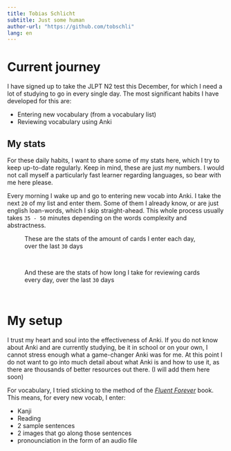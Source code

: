 ```yaml
---
title: Tobias Schlicht
subtitle: Just some human
author-url: "https://github.com/tobschli"
lang: en
---
```



# Current journey

I have signed up to take the JLPT N2 test this December, for which I need a lot of studying to go in every single day.
The most significant habits I have developed for this are:

- Entering new vocabulary (from a vocabulary list)
- Reviewing vocabulary using Anki

## My stats

For these daily habits, I want to share some of my stats here, which I try to keep up-to-date regularly.
Keep in mind, these are just _my_ numbers. I would not call myself a particularly fast learner regarding languages, so bear with me here please.

Every morning I wake up and go to entering new vocab into Anki. I take the next `20` of my list and enter them. 
Some of them I already know, or are just english loan-words, which I skip straight-ahead.
This whole process usually takes `35 - 50` minutes depending on the words complexity and abstractness.

<figure>

These are the stats of the amount of cards I enter each day, over the last `30` days

<pre>
<!--NEW_GRAPH-->
</pre>
</figure>


<figure>

And these are the stats of how long I take for reviewing cards every day, over the last `30` days

<pre>
<!--REVIEW_GRAPH-->
</pre>
</figure>

# My setup

I trust my heart and soul into the effectiveness of Anki.
If you do not know about Anki and are currently studying, be it in school or on your own, I cannot stress enough what a game-changer Anki was for me.
At this point I do not want to go into much detail about what Anki is and how to use it, as there are thousands of better resources out there. (I will add them here soon)

For vocabulary, I tried sticking to the method of the [_Fluent Forever_](https://fluentforeverbook.com/) book.
This means, for every new vocab, I enter:
- Kanji
- Reading
- 2 sample sentences
- 2 images that go along those sentences
- pronounciation in the form of an audio file